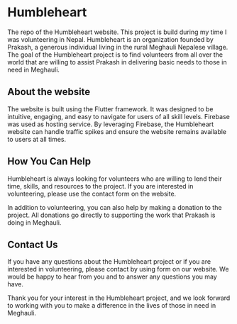 
# Humbleheart

The repo of the Humbleheart website. This project is build during my time I was volunteering in Nepal. Humbleheart is an organization founded by Prakash, a generous individual living in the rural Meghauli Nepalese village. The goal of the Humbleheart project is to find volunteers from all over the world that are willing to assist Prakash in delivering basic needs to those in need in Meghauli.

## About the website

The website is built using the Flutter framework. It was designed to be intuitive, engaging, and easy to navigate for users of all skill levels. Firebase was used as hosting service. By leveraging Firebase, the Humbleheart website can handle traffic spikes and ensure the website remains available to users at all times.

## How You Can Help

Humbleheart is always looking for volunteers who are willing to lend their time, skills, and resources to the project. If you are interested in volunteering, please use the contact form on the website.

In addition to volunteering, you can also help by making a donation to the project. All donations go directly to supporting the work that Prakash is doing in Meghauli.

## Contact Us

If you have any questions about the Humbleheart project or if you are interested in volunteering, please contact by using form on our website. We would be happy to hear from you and to answer any questions you may have.

Thank you for your interest in the Humbleheart project, and we look forward to working with you to make a difference in the lives of those in need in Meghauli.
